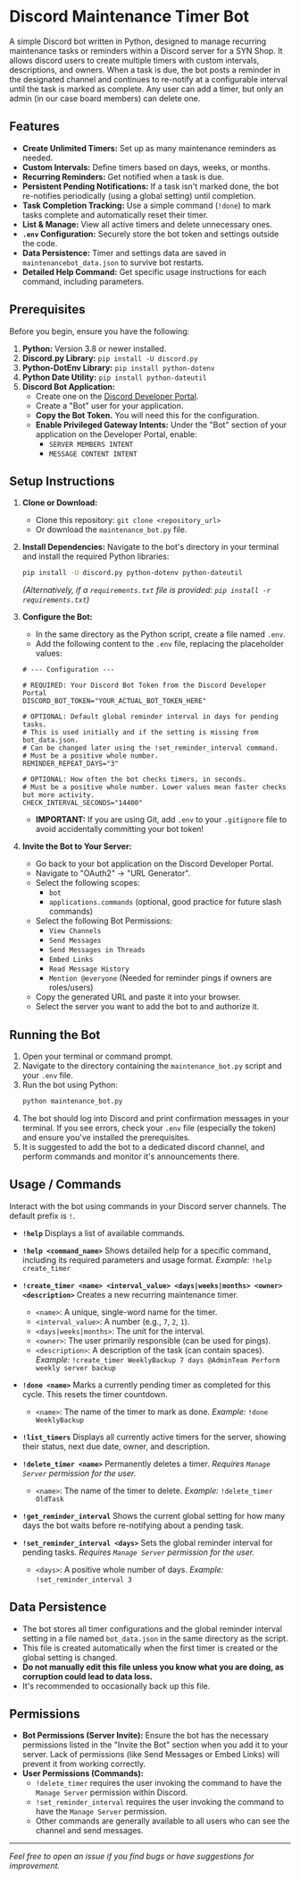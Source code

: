 # Discord Maintenance Timer Bot

A simple Discord bot written in Python, designed to manage recurring maintenance tasks or reminders within a Discord server for a SYN Shop. It allows discord users to create multiple timers with custom intervals, descriptions, and owners. When a task is due, the bot posts a reminder in the designated channel and continues to re-notify at a configurable interval until the task is marked as complete. Any user can add a timer, but only an admin (in our case board members) can delete one.

## Features

*   **Create Unlimited Timers:** Set up as many maintenance reminders as needed.
*   **Custom Intervals:** Define timers based on days, weeks, or months.
*   **Recurring Reminders:** Get notified when a task is due.
*   **Persistent Pending Notifications:** If a task isn't marked done, the bot re-notifies periodically (using a global setting) until completion.
*   **Task Completion Tracking:** Use a simple command (`!done`) to mark tasks complete and automatically reset their timer.
*   **List & Manage:** View all active timers and delete unnecessary ones.
*   **`.env` Configuration:** Securely store the bot token and settings outside the code.
*   **Data Persistence:** Timer and settings data are saved in `maintenancebot_data.json` to survive bot restarts.
*   **Detailed Help Command:** Get specific usage instructions for each command, including parameters.

## Prerequisites

Before you begin, ensure you have the following:

1.  **Python:** Version 3.8 or newer installed.
2.  **Discord.py Library:** `pip install -U discord.py`
3.  **Python-DotEnv Library:** `pip install python-dotenv`
4.  **Python Date Utility:** `pip install python-dateutil`
5.  **Discord Bot Application:**
    *   Create one on the [Discord Developer Portal](https://discord.com/developers/applications).
    *   Create a "Bot" user for your application.
    *   **Copy the Bot Token.** You will need this for the configuration.
    *   **Enable Privileged Gateway Intents:** Under the "Bot" section of your application on the Developer Portal, enable:
        *   `SERVER MEMBERS INTENT`
        *   `MESSAGE CONTENT INTENT`

## Setup Instructions

1.  **Clone or Download:**
    *   Clone this repository: `git clone <repository_url>`
    *   Or download the `maintenance_bot.py` file.

2.  **Install Dependencies:**
    Navigate to the bot's directory in your terminal and install the required Python libraries:
    ```bash
    pip install -U discord.py python-dotenv python-dateutil
    ```
    *(Alternatively, if a `requirements.txt` file is provided: `pip install -r requirements.txt`)*

3.  **Configure the Bot:**
    *   In the same directory as the Python script, create a file named `.env`.
    *   Add the following content to the `.env` file, replacing the placeholder values:

    ```dotenv
    # --- Configuration ---

    # REQUIRED: Your Discord Bot Token from the Discord Developer Portal
    DISCORD_BOT_TOKEN="YOUR_ACTUAL_BOT_TOKEN_HERE"

    # OPTIONAL: Default global reminder interval in days for pending tasks.
    # This is used initially and if the setting is missing from bot_data.json.
    # Can be changed later using the !set_reminder_interval command.
    # Must be a positive whole number.
    REMINDER_REPEAT_DAYS="3"

    # OPTIONAL: How often the bot checks timers, in seconds.
    # Must be a positive whole number. Lower values mean faster checks but more activity.
    CHECK_INTERVAL_SECONDS="14400"
    ```

    *   **IMPORTANT:** If you are using Git, add `.env` to your `.gitignore` file to avoid accidentally committing your bot token!

4.  **Invite the Bot to Your Server:**
    *   Go back to your bot application on the Discord Developer Portal.
    *   Navigate to "OAuth2" -> "URL Generator".
    *   Select the following scopes:
        *   `bot`
        *   `applications.commands` (optional, good practice for future slash commands)
    *   Select the following Bot Permissions:
        *   `View Channels`
        *   `Send Messages`
        *   `Send Messages in Threads`
        *   `Embed Links`
        *   `Read Message History`
        *   `Mention @everyone` (Needed for reminder pings if owners are roles/users)
    *   Copy the generated URL and paste it into your browser.
    *   Select the server you want to add the bot to and authorize it.

## Running the Bot

1.  Open your terminal or command prompt.
2.  Navigate to the directory containing the `maintenance_bot.py` script and your `.env` file.
3.  Run the bot using Python:
    ```bash
    python maintenance_bot.py
    ```
4.  The bot should log into Discord and print confirmation messages in your terminal. If you see errors, check your `.env` file (especially the token) and ensure you've installed the prerequisites.
5. It is suggested to add the bot to a dedicated discord channel, and perform commands and monitor it's announcements there.

## Usage / Commands

Interact with the bot using commands in your Discord server channels. The default prefix is `!`.

*   **`!help`**
    Displays a list of available commands.

*   **`!help <command_name>`**
    Shows detailed help for a specific command, including its required parameters and usage format.
    *Example:* `!help create_timer`

*   **`!create_timer <name> <interval_value> <days|weeks|months> <owner> <description>`**
    Creates a new recurring maintenance timer.
    *   `<name>`: A unique, single-word name for the timer.
    *   `<interval_value>`: A number (e.g., `7`, `2`, `1`).
    *   `<days|weeks|months>`: The unit for the interval.
    *   `<owner>`: The user primarily responsible (can be used for pings).
    *   `<description>`: A description of the task (can contain spaces).
    *Example:* `!create_timer WeeklyBackup 7 days @AdminTeam Perform weekly server backup`

*   **`!done <name>`**
    Marks a currently pending timer as completed for this cycle. This resets the timer countdown.
    *   `<name>`: The name of the timer to mark as done.
    *Example:* `!done WeeklyBackup`

*   **`!list_timers`**
    Displays all currently active timers for the server, showing their status, next due date, owner, and description.

*   **`!delete_timer <name>`**
    Permanently deletes a timer.
    *Requires `Manage Server` permission for the user.*
    *   `<name>`: The name of the timer to delete.
    *Example:* `!delete_timer OldTask`

*   **`!get_reminder_interval`**
    Shows the current global setting for how many days the bot waits before re-notifying about a pending task.

*   **`!set_reminder_interval <days>`**
    Sets the global reminder interval for pending tasks.
    *Requires `Manage Server` permission for the user.*
    *   `<days>`: A positive whole number of days.
    *Example:* `!set_reminder_interval 3`

## Data Persistence

*   The bot stores all timer configurations and the global reminder interval setting in a file named `bot_data.json` in the same directory as the script.
*   This file is created automatically when the first timer is created or the global setting is changed.
*   **Do not manually edit this file unless you know what you are doing, as corruption could lead to data loss.**
*   It's recommended to occasionally back up this file.

## Permissions

*   **Bot Permissions (Server Invite):** Ensure the bot has the necessary permissions listed in the "Invite the Bot" section when you add it to your server. Lack of permissions (like Send Messages or Embed Links) will prevent it from working correctly.
*   **User Permissions (Commands):**
    *   `!delete_timer` requires the user invoking the command to have the `Manage Server` permission within Discord.
    *   `!set_reminder_interval` requires the user invoking the command to have the `Manage Server` permission.
    *   Other commands are generally available to all users who can see the channel and send messages.

---

*Feel free to open an issue if you find bugs or have suggestions for improvement.*